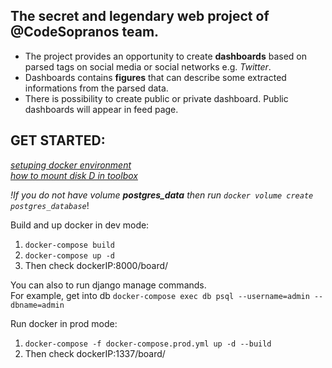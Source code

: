 The secret  and legendary web project of @CodeSopranos team. <br>
---
- The project provides an opportunity to create **dashboards** based on parsed tags on social media or social networks e.g. *Twitter*. <br>
- Dashboards contains **figures** that can describe some extracted informations from the parsed data. <br>
- There is possibility to create public or private dashboard. Public dashboards will appear in feed page.<br>

## GET STARTED:
[*setuping docker environment*](https://testdriven.io/blog/dockerizing-django-with-postgres-gunicorn-and-nginx/)<br>
[*how to mount disk D in toolbox*](https://headsigned.com/posts/mounting-docker-volumes-with-docker-toolbox-for-windows/)

*!If you do not have volume **postgres_data** then run ```docker volume create postgres_database```*!

Build and up docker in dev mode:
 1. ```docker-compose build```<br>
 2. ```docker-compose up -d```<br>
 3. Then check dockerIP:8000/board/<br>

You can also to run django manage commands. <br>
For example, get into db ```docker-compose exec db psql --username=admin --dbname=admin ```

Run docker in prod mode:
 1. ```docker-compose -f docker-compose.prod.yml up -d --build```<br>
 2. Then check dockerIP:1337/board/<br>
